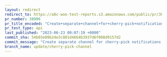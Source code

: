 ```yaml
---
layout: redirect
redirect_to: https://a8c-woo-test-reports.s3.amazonaws.com/public/pr/38906/api/index.html
pr_number: 38906
pr_title_encoded: "Create+separate+channel+for+cherry-pick+notifications."
pr_test_type: api
last_published: "2023-06-23 00:07:19 +0000"
commit_sha: 54b03e89b24e3c801d4664b3937d6f008d9157d2
commit_message: "Create separate channel for cherry-pick notifications."
branch_name: update/cherry-pick-channel
---
```

